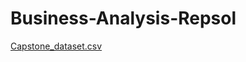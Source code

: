# Business-Analysis-Repsol
[Capstone_dataset.csv](https://github.com/user-attachments/files/17574676/Capstone_dataset.csv)

